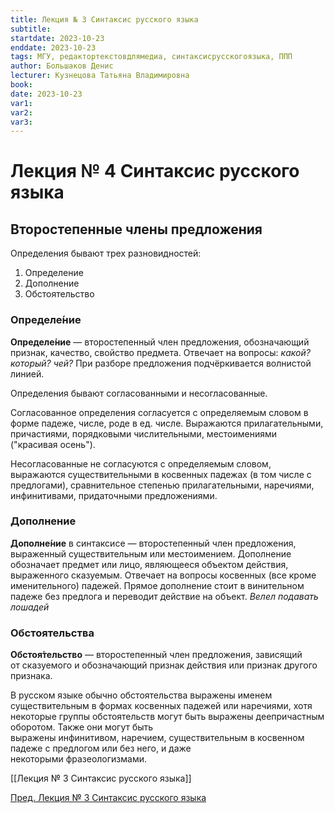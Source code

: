 ```yaml
---
title: Лекция № 3 Синтаксис русского языка
subtitle:
startdate: 2023-10-23
enddate: 2023-10-23
tags: МГУ, редактортекстовдлямедиа, синтаксисрусскогоязыка, ППП
author: Большаков Денис
lecturer: Кузнецова Татьяна Владимировна
book:
date: 2023-10-23
var1:
var2:
var3:
---
```

# Лекция № 4 Синтаксис русского языка

## Второстепенные члены предложения


Определения бывают трех разновидностей:
1. Определение
2. Дополнение
3. Обстоятельство

### **Определе́ние** 
**Определе́ние** — второстепенный член предложения, обозначающий признак, качество, свойство предмета. Отвечает на вопросы: _какой? который? чей?_ При разборе предложения подчёркивается волнистой линией.

Определения бывают согласованными и несогласованные. 

Согласованное определения согласуется с определяемым словом в форме падеже, числе, роде в ед. числе. Выражаются прилагательными, причастиями, порядковыми числительными, местоимениями ("красивая осень").

Несогласованные не согласуются с определяемым словом, выражаются существительными в косвенных падежах (в том числе с предлогами), сравнительное степенью прилагательными, наречиями, инфинитивами, придаточными предложениями. 


### **Дополнение**
**Дополне́ние** в синтаксисе — второстепенный член предложения, выраженный существительным или местоимением. Дополнение обозначает предмет или лицо, являющееся объектом действия, выраженного сказуемым. Отвечает на вопросы косвенных (все кроме именительного) падежей.
Прямое дополнение стоит в винительном падеже без предлога и переводит действие на объект. _Велел подавать лошадей_ 


### **Обстоятельства** 
**Обстоя́тельство** ― второстепенный член предложения, зависящий от сказуемого и обозначающий признак действия или признак другого признака.

В русском языке обычно обстоятельства выражены именем существительным в формах косвенных падежей или наречиями, хотя некоторые группы обстоятельств могут быть выражены деепричастным оборотом. Также они могут быть выражены инфинитивом, наречием, существительным в косвенном падеже с предлогом или без него, и даже некоторыми фразеологизмами.


[[Лекция № 3 Синтаксис русского языка]]

[Пред. Лекция № 3 Синтаксис русского языка](https://github.com/denisbolshakoff/MSU/blob/main/Синтаксис%20русского%20языка/Лекция%20№%203%20Синтаксис%20русского%20языка.md)